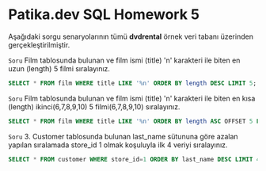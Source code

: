 # Patika.dev SQL Homework 5

Aşağıdaki sorgu senaryolarının tümü **dvdrental** örnek veri tabanı üzerinden gerçekleştirilmiştir.

`Soru` Film tablosunda bulunan ve film ismi (title) 'n' karakteri ile biten en uzun (length) 5 filmi sıralayınız.
```sql
SELECT * FROM film WHERE title LIKE '%n' ORDER BY length DESC LIMIT 5;
```
`Soru` Film tablosunda bulunan ve film ismi (title) 'n' karakteri ile biten en kısa (length) ikinci(6,7,8,9,10) 5 filmi(6,7,8,9,10) sıralayınız.
```sql
SELECT * FROM film WHERE title LIKE '%n' ORDER BY length ASC OFFSET 5 LIMIT 5;
```
`Soru` 3. Customer tablosunda bulunan last_name sütununa göre azalan yapılan sıralamada store_id 1 olmak koşuluyla ilk 4 veriyi sıralayınız.
```sql
SELECT * FROM customer WHERE store_id=1 ORDER BY last_name DESC LIMIT 4;
```
